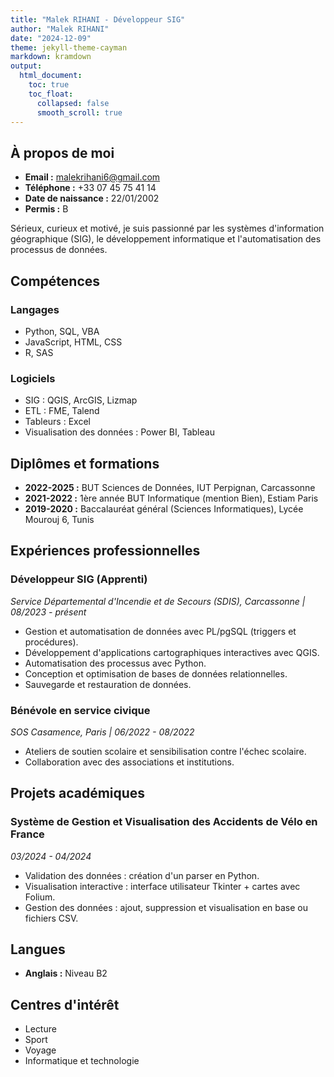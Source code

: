 ```yaml
---
title: "Malek RIHANI - Développeur SIG"
author: "Malek RIHANI"
date: "2024-12-09"
theme: jekyll-theme-cayman
markdown: kramdown
output:
  html_document:
    toc: true
    toc_float:
      collapsed: false
      smooth_scroll: true
---
```


## À propos de moi

- **Email :** [malekrihani6@gmail.com](mailto:malekrihani6@gmail.com)  
- **Téléphone :** +33 07 45 75 41 14  
- **Date de naissance :** 22/01/2002  
- **Permis :** B  

Sérieux, curieux et motivé, je suis passionné par les systèmes d'information géographique (SIG), le développement informatique et l'automatisation des processus de données.

## Compétences

### Langages
- Python, SQL, VBA
- JavaScript, HTML, CSS
- R, SAS

### Logiciels
- SIG : QGIS, ArcGIS, Lizmap
- ETL : FME, Talend
- Tableurs : Excel
- Visualisation des données : Power BI, Tableau

## Diplômes et formations

- **2022-2025 :** BUT Sciences de Données, IUT Perpignan, Carcassonne  
- **2021-2022 :** 1ère année BUT Informatique (mention Bien), Estiam Paris  
- **2019-2020 :** Baccalauréat général (Sciences Informatiques), Lycée Mourouj 6, Tunis  

## Expériences professionnelles

### Développeur SIG (Apprenti)  
*Service Départemental d'Incendie et de Secours (SDIS), Carcassonne | 08/2023 - présent*

- Gestion et automatisation de données avec PL/pgSQL (triggers et procédures).
- Développement d'applications cartographiques interactives avec QGIS.
- Automatisation des processus avec Python.
- Conception et optimisation de bases de données relationnelles.
- Sauvegarde et restauration de données.

### Bénévole en service civique  
*SOS Casamence, Paris | 06/2022 - 08/2022*

- Ateliers de soutien scolaire et sensibilisation contre l'échec scolaire.
- Collaboration avec des associations et institutions.

## Projets académiques

### Système de Gestion et Visualisation des Accidents de Vélo en France  
*03/2024 - 04/2024*

- Validation des données : création d'un parser en Python.
- Visualisation interactive : interface utilisateur Tkinter + cartes avec Folium.
- Gestion des données : ajout, suppression et visualisation en base ou fichiers CSV.

## Langues

- **Anglais :** Niveau B2

## Centres d'intérêt

- Lecture
- Sport
- Voyage
- Informatique et technologie
